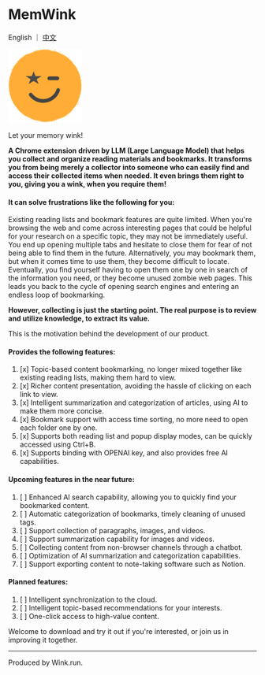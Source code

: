 # MemWink

English ｜ [中文](README-cn.md)

<img src="img.png" alt="Image" width="150" height="150">



Let your memory wink!

**A Chrome extension driven by LLM (Large Language Model) that helps you collect and organize reading materials and bookmarks. It transforms you from being merely a collector into someone who can easily find and access their collected items when needed. It even brings them right to you, giving you a wink, when you require them!**

#### It can solve frustrations like the following for you:

Existing reading lists and bookmark features are quite limited. When you're browsing the web and come across interesting pages that could be helpful for your research on a specific topic, they may not be immediately useful. You end up opening multiple tabs and hesitate to close them for fear of not being able to find them in the future. Alternatively, you may bookmark them, but when it comes time to use them, they become difficult to locate. Eventually, you find yourself having to open them one by one in search of the information you need, or they become unused zombie web pages. This leads you back to the cycle of opening search engines and entering an endless loop of bookmarking.

**However, collecting is just the starting point. The real purpose is to review and utilize knowledge, to extract its value.**

This is the motivation behind the development of our product.

#### Provides the following features:

1. [x] Topic-based content bookmarking, no longer mixed together like existing reading lists, making them hard to view.
2. [x] Richer content presentation, avoiding the hassle of clicking on each link to view.
3. [x] Intelligent summarization and categorization of articles, using AI to make them more concise.
4. [x] Bookmark support with access time sorting, no more need to open each folder one by one.
5. [x] Supports both reading list and popup display modes, can be quickly accessed using Ctrl+B.
6. [x] Supports binding with OPENAI key, and also provides free AI capabilities.

#### Upcoming features in the near future:

1. [ ] Enhanced AI search capability, allowing you to quickly find your bookmarked content.
2. [ ] Automatic categorization of bookmarks, timely cleaning of unused tags.
3. [ ] Support collection of paragraphs, images, and videos.
4. [ ] Support summarization capability for images and videos.
5. [ ] Collecting content from non-browser channels through a chatbot.
6. [ ] Optimization of AI summarization and categorization capabilities.
7. [ ] Support exporting content to note-taking software such as Notion.

#### Planned features:

1. [ ] Intelligent synchronization to the cloud.
2. [ ] Intelligent topic-based recommendations for your interests.
3. [ ] One-click access to high-value content.

Welcome to download and try it out if you're interested, or join us in improving it together.

---
Produced by Wink.run.